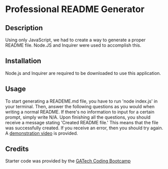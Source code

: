 # Professional README Generator

## Description

Using only JavaScript, we had to create a way to generate a proper README file. Node.JS and Inquirer were used to accomplish this.

## Installation
Node.js and Inquirer are required to be downloaded to use this application.
## Usage

To start generating a READEME.md file, you have to run 'node index.js' in your terminal. Then, answer the following questions as you would when writing a normal README. If there's no information to input for a certain prompt, simply write N/A. Upon finishing all the questions, you should receive a message stating 'Created README file.' This means that the file was successfully created. If you receive an error, then you should try again.
A [demonstration video](https://drive.google.com/file/d/13CrYxo8H_LvYKxfdWKr2wUTC6_v1ZQJ8/view?usp=sharing) is provided.


## Credits
Starter code was provided by the [GATech Coding Bootcamp](https://github.com/coding-boot-camp/potential-enigma)
